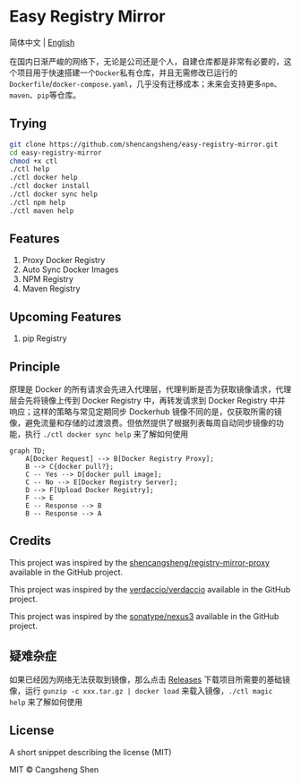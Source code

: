 # Easy Registry Mirror

简体中文 | [English](./i18n/README.us-en.md)

在国内日渐严峻的网络下，无论是公司还是个人，自建仓库都是非常有必要的，这个项目用于快速搭建一个`Docker`私有仓库，并且无需修改已运行的`Dockerfile`/`docker-compose.yaml`，几乎没有迁移成本；未来会支持更多`npm`、`maven`、`pip`等仓库。

## Trying

```bash
git clone https://github.com/shencangsheng/easy-registry-mirror.git
cd easy-registry-mirror
chmod +x ctl
./ctl help
./ctl docker help
./ctl docker install
./ctl docker sync help
./ctl npm help
./ctl maven help
```

## Features

1. Proxy Docker Registry
2. Auto Sync Docker Images
3. NPM Registry
4. Maven Registry

## Upcoming Features

1. pip Registry

## Principle

原理是 Docker 的所有请求会先进入代理层，代理判断是否为获取镜像请求，代理层会先将镜像上传到 Docker Registry 中，再转发请求到 Docker Registry 中并响应；这样的策略与常见定期同步 Dockerhub 镜像不同的是，仅获取所需的镜像，避免流量和存储的过渡浪费。但依然提供了根据列表每周自动同步镜像的功能，执行 `./ctl docker sync help` 来了解如何使用

```mermaid
graph TD;
    A[Docker Request] --> B[Docker Registry Proxy];
    B --> C{docker pull?};
    C -- Yes --> D[docker pull image];
    C -- No --> E[Docker Registry Server];
    D --> F[Upload Docker Registry];
    F --> E
    E -- Response --> B
    B -- Response --> A
```

## Credits

This project was inspired by the [shencangsheng/registry-mirror-proxy](https://github.com/shencangsheng/registry-mirror-proxy) available in the GitHub project.

This project was inspired by the [verdaccio/verdaccio](https://github.com/verdaccio/verdaccio) available in the GitHub project.

This project was inspired by the [sonatype/nexus3](https://github.com/sonatype/docker-nexus3) available in the GitHub project.

## 疑难杂症

如果已经因为网络无法获取到镜像，那么点击 [Releases](https://github.com/shencangsheng/easy-registry-mirror/releases/tag/v1.2.0) 下载项目所需要的基础镜像，运行 `gunzip -c xxx.tar.gz | docker load` 来载入镜像，`./ctl magic help` 来了解如何使用

## License

A short snippet describing the license (MIT)

MIT © Cangsheng Shen
